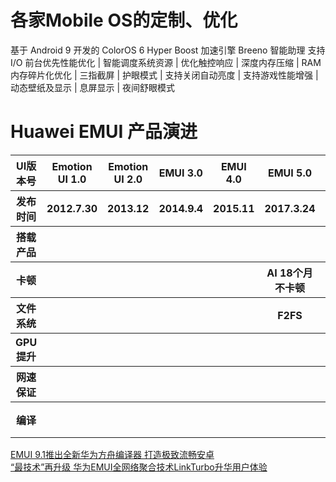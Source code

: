 
# 各家Mobile OS的定制、优化

基于 Android 9 开发的 ColorOS 6
Hyper Boost 加速引擎
Breeno 智能助理
支持 I/O 前台优先性能优化 | 智能调度系统资源 | 优化触控响应 | 深度内存压缩 | RAM 内存碎片化优化 | 三指截屏 | 护眼模式 | 支持关闭自动亮度 | 支持游戏性能增强 | 动态壁纸及显示 | 息屏显示 | 夜间舒眼模式



# Huawei EMUI 产品演进
<table> 
    <tr>
        <th>UI版本号</th> 
        <th>Emotion UI 1.0</th>
        <th>Emotion UI 2.0</th> 
        <th>EMUI 3.0</th>
        <th>EMUI 4.0</th>
        <th>EMUI 5.0</th>
        <th>EMUI 8.0</th>
        <th>EMUI 9.0</th>
        <th>EMUI 9.1</th>
    </tr> 
    <tr>
        <th>发布时间</th> 
        <th>2012.7.30</th> 
        <th>2013.12</th>
        <th>2014.9.4</th> 
        <th>2015.11</th> 
        <th>2017.3.24</th> 
        <th>2017.10.16</th> 
        <th>2018.10.24</th> 
        <th>2019.4</th>
    </tr>
    <tr>
        <th>搭载产品</th> 
        <th></th> 
        <th></th>
        <th></th>  <! EMUI3.0>
        <th></th>  <! EMUI4.0>
        <th></th>  <! EMUI5.0>
        <th></th>  <! EMUI8.0>
        <th>Mate20</th> <! EMUI9.0>
        <th>P30</th>  <! EMUI9.1>
    </tr>    
    <tr>
        <th>卡顿</th> 
        <th></th> 
        <th></th>
        <th></th>  <! EMUI3.0>
        <th></th>  <! EMUI4.0>
        <th>AI 18个月<br>不卡顿</th>  <! EMUI5.0>
        <th></th>  <! EMUI8.0>
        <th>18个月<br>老化优化</th> <! EMUI9.0>
        <th></th>  <! EMUI9.1>
    </tr>   
    <tr>
        <th>文件系统</th> 
        <th></th> 
        <th></th>
        <th></th>  <! EMUI3.0>
        <th></th>  <! EMUI4.0>
        <th>F2FS</th>  <! EMUI5.0>
        <th></th>  <! EMUI8.0>
        <th></th> <! EMUI9.0>
        <th>EROFS</th>  <! EMUI9.1>
    </tr>    
    <tr>
        <th>GPU提升</th> 
        <th></th> 
        <th></th>
        <th></th>  <! EMUI3.0>
        <th></th>  <! EMUI4.0>
        <th></th>  <! EMUI5.0>
        <th>GPU Turbo1.0</th>  <! EMUI8.0>
        <th>GPU Turbo2.0</th> <! EMUI9.0>
        <th>GPU Turbo3.0</th>  <! EMUI9.1>
    </tr>  
    <tr>
        <th>网速保证</th> 
        <th></th> 
        <th></th>
        <th></th>  <! EMUI3.0>
        <th></th>  <! EMUI4.0>
        <th></th>  <! EMUI5.0>
        <th></th>  <! EMUI8.0>
        <th>Link Turbo</th> <! EMUI9.0>
        <th></th>  <! EMUI9.1>
    </tr>    
    <tr>
        <th>编译</th> 
        <th></th> 
        <th></th>
        <th></th>  <! EMUI3.0>
        <th></th>  <! EMUI4.0>
        <th></th>  <! EMUI5.0>
        <th></th>  <! EMUI8.0>
        <th></th> <! EMUI9.0>
        <th>方舟<br>编译器</th>  <! EMUI9.1>
    </tr>     
</table>

[EMUI 9.1推出全新华为方舟编译器 打造极致流畅安卓](https://baijiahao.baidu.com/s?id=1630511342372751240&wfr=spider&for=pc)<BR>
[“最技术”再升级 华为EMUI全网络聚合技术LinkTurbo升华用户体验](http://tech.qianlong.com/2018/1228/3031252.shtml)<BR>
